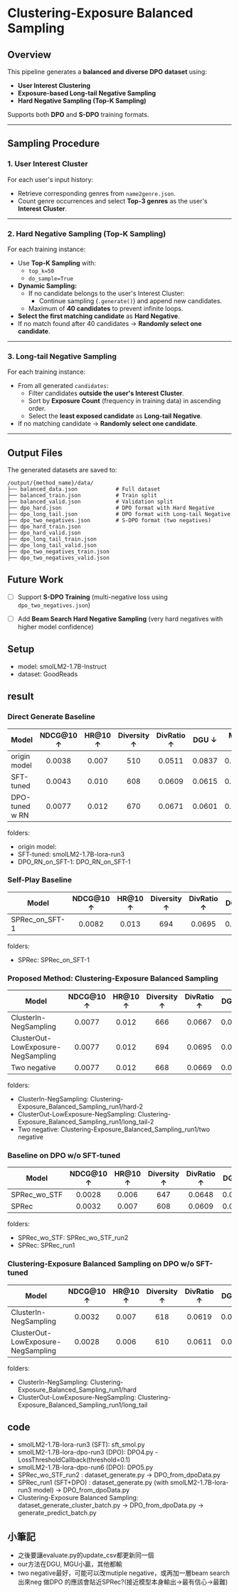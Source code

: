 # Clustering-Exposure Balanced Sampling
## Overview

This pipeline generates a **balanced and diverse DPO dataset** using:
- **User Interest Clustering**
- **Exposure-based Long-tail Negative Sampling**
- **Hard Negative Sampling (Top-K Sampling)**

Supports both **DPO** and **S-DPO** training formats.

---

## Sampling Procedure

### 1. User Interest Cluster

For each user's input history:
- Retrieve corresponding genres from `name2genre.json`.
- Count genre occurrences and select **Top-3 genres** as the user's **Interest Cluster**.

---

### 2. Hard Negative Sampling (Top-K Sampling)

For each training instance:
- Use **Top-K Sampling** with:
  - `top_k=50`
  - `do_sample=True`
- **Dynamic Sampling:**
  - If no candidate belongs to the user's Interest Cluster:
    - Continue sampling (`.generate()`) and append new candidates.
  - Maximum of **40 candidates** to prevent infinite loops.
- **Select the first matching candidate** as **Hard Negative**.
- If no match found after 40 candidates → **Randomly select one candidate**.

---

### 3. Long-tail Negative Sampling

For each training instance:
- From all generated `candidates`:
  - Filter candidates **outside the user's Interest Cluster**.
  - Sort by **Exposure Count** (frequency in training data) in ascending order.
  - Select the **least exposed candidate** as **Long-tail Negative**.
- If no matching candidate → **Randomly select one candidate**.

---

## Output Files

The generated datasets are saved to:
```
/output/{method_name}/data/
├── balanced_data.json            # Full dataset
├── balanced_train.json           # Train split
├── balanced_valid.json           # Validation split
├── dpo_hard.json                 # DPO format with Hard Negative
├── dpo_long_tail.json            # DPO format with Long-tail Negative
├── dpo_two_negatives.json        # S-DPO format (two negatives)
├── dpo_hard_train.json
├── dpo_hard_valid.json
├── dpo_long_tail_train.json
├── dpo_long_tail_valid.json
├── dpo_two_negatives_train.json
├── dpo_two_negatives_valid.json
```
## Future Work

- [ ] Support **S-DPO Training** (multi-negative loss using `dpo_two_negatives.json`)
- [ ] Add **Beam Search Hard Negative Sampling** (very hard negatives with higher model confidence)


## Setup
- model: smolLM2-1.7B-Instruct
- dataset: GoodReads

## result

### Direct Generate Baseline
| Model                     | NDCG@10 ↑ | HR@10 ↑ | Diversity ↑ | DivRatio ↑ | DGU ↓  | MGU ↓  | ORRatio ↓ |
|---------------------------|:--------:|:------:|:---------:|:--------:|:-----:|:-----:|:-------:|
| origin model              | 0.0038   | 0.007  |   510     | 0.0511   | 0.0837 | 0.0179 | 0.1254  |
| SFT-tuned                 | 0.0043   | 0.010  |   608     | 0.0609   | 0.0615 | 0.0163 | 0.0707  |
| DPO-tuned w RN            | 0.0077   | 0.012  |   670     | 0.0671   | 0.0601 | 0.0161 | 0.0648  |

folders:
- origin model: 
- SFT-tuned: smolLM2-1.7B-lora-run3
- DPO_RN_on_SFT-1: DPO_RN_on_SFT-1

### Self-Play Baseline

| Model                     | NDCG@10 ↑ | HR@10 ↑ | Diversity ↑ | DivRatio ↑ | DGU ↓  | MGU ↓  | ORRatio ↓ |
|---------------------------|:--------:|:------:|:---------:|:--------:|:-----:|:-----:|:-------:|
| SPRec_on_SFT-1            | 0.0082   | 0.013  |   694     | 0.0695   | 0.0618 | 0.0153 | 0.0586  |

folders:
- SPRec: SPRec_on_SFT-1

### Proposed Method: Clustering-Exposure Balanced Sampling

| Model                                  | NDCG@10 ↑ | HR@10 ↑ | Diversity ↑ | DivRatio ↑ | DGU ↓  | MGU ↓  | ORRatio ↓ |
|----------------------------------------|:--------:|:------:|:---------:|:--------:|:-----:|:-----:|:-------:|
| ClusterIn-NegSampling                  | 0.0077   | 0.012  |    666    | 0.0667   | 0.0593 | 0.0149 | 0.0631  |
| ClusterOut-LowExposure-NegSampling     | 0.0077   | 0.012  |    694    | 0.0695   | 0.0603 | 0.0155 | 0.0620  |
| Two negative                           | 0.0077   | 0.012  |    668    | 0.0669   | 0.0597 | 0.0148 | 0.0615  | 

folders:
- ClusterIn-NegSampling: Clustering-Exposure_Balanced_Sampling_run1/hard-2
- ClusterOut-LowExposure-NegSampling: Clustering-Exposure_Balanced_Sampling_run1/long_tail-2
- Two negative: Clustering-Exposure_Balanced_Sampling_run1/two negative


### Baseline on DPO w/o SFT-tuned

| Model                         | NDCG@10 ↑ | HR@10 ↑ | Diversity ↑ | DivRatio ↑ | DGU ↓  | MGU ↓  | ORRatio ↓ |
|-------------------------------|:--------:|:------:|:---------:|:--------:|:-----:|:-----:|:-------:|
| SPRec_wo_STF                  | 0.0028   | 0.006  |   647     | 0.0648   | 0.0721 | 0.0165 | 0.0738  |
| SPRec                         | 0.0032   | 0.007  |   608     | 0.0609   | 0.0797 | 0.0172 | 0.1004  |

folders:
- SPRec_wo_STF: SPRec_wo_STF_run2
- SPRec: SPRec_run1

### Clustering-Exposure Balanced Sampling on DPO w/o SFT-tuned
| Model                                            | NDCG@10 ↑ | HR@10 ↑ | Diversity ↑ | DivRatio ↑ | DGU ↓  | MGU ↓  | ORRatio ↓ |
|--------------------------------------------------|:--------:|:------:|:---------:|:--------:|:-----:|:-----:|:-------:|
| ClusterIn-NegSampling                            | 0.0032   | 0.007  |    618    | 0.0619   | 0.0768 | 0.0167 | 0.0940  |
| ClusterOut-LowExposure-NegSampling               | 0.0028   | 0.006  |    610    | 0.0611   | 0.0799 | 0.0172 | 0.1166  |

folders:
- ClusterIn-NegSampling: Clustering-Exposure_Balanced_Sampling_run1/hard
- ClusterOut-LowExposure-NegSampling: Clustering-Exposure_Balanced_Sampling_run1/long_tail

## code
- smolLM2-1.7B-lora-run3 (SFT): sft_smol.py
- smolLM2-1.7B-lora-dpo-run3 (DPO): DPO4.py - LossThresholdCallback(threshold=0.1)
- smolLM2-1.7B-lora-dpo-run6 (DPO): DPO5.py
- SPRec_wo_STF_run2  : dataset_generate.py $\rightarrow$ DPO_from_dpoData.py
- SPRec_run1 (SFT+DPO)  : dataset_generate.py (with smolLM2-1.7B-lora-run3 model) $\rightarrow$ DPO_from_dpoData.py
- Clustering-Exposure Balanced Sampling: dataset_generate_cluster_batch.py $\rightarrow$ DPO_from_dpoData.py $\rightarrow$ generate_predict_batch.py

## 小筆記
- 之後要讓evaluate.py的update_csv都更新同一個
- our方法在DGU, MGU小贏，其他都輸
- two negative最好，可能可以改mutiple negative，或再加一層beam search出來neg 做DPO 的應該會貼近SPRec?(接近模型本身輸出->最有信心->最難)
